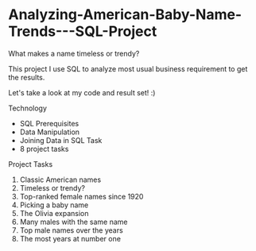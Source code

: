 # Analyzing-American-Baby-Name-Trends---SQL-Project
What makes a name timeless or trendy? 

This project I use SQL to analyze most usual business requirement to get the results. 

Let's take a look at my code and result set! :)

Technology 
  - SQL
Prerequisites
  - Data Manipulation
  - Joining Data in SQL
Task
  - 8 project tasks

Project Tasks 
  1. Classic American names
  2. Timeless or trendy?
  3. Top-ranked female names since 1920
  4. Picking a baby name
  5. The Olivia expansion
  6. Many males with the same name
  7. Top male names over the years
  8. The most years at number one
